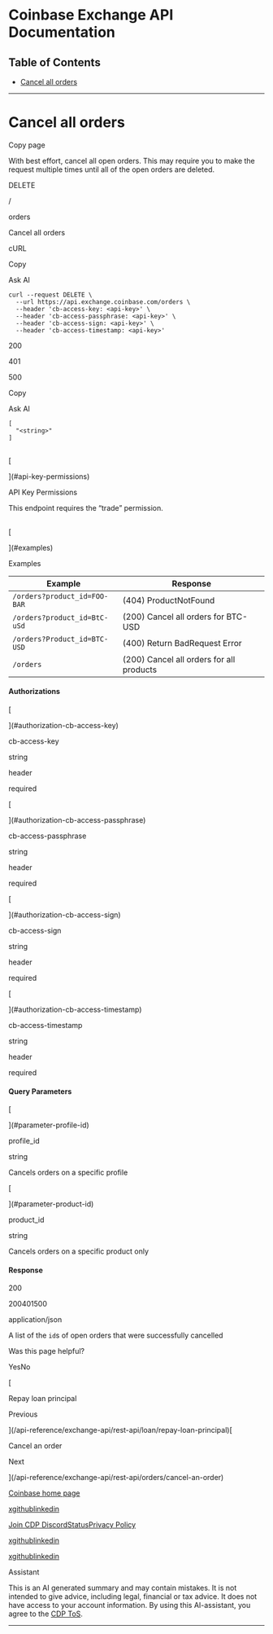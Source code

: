 # Coinbase Exchange API Documentation

## Table of Contents

- [Cancel all orders](#cancel-all-orders)

---

# Cancel all orders

Copy page

With best effort, cancel all open orders. This may require you to make the
request multiple times until all of the open orders are deleted.

DELETE

/

orders

Cancel all orders

cURL

Copy

Ask AI

```
curl --request DELETE \
  --url https://api.exchange.coinbase.com/orders \
  --header 'cb-access-key: <api-key>' \
  --header 'cb-access-passphrase: <api-key>' \
  --header 'cb-access-sign: <api-key>' \
  --header 'cb-access-timestamp: <api-key>'
```

200

401

500

Copy

Ask AI

```
[
  "<string>"
]
```

##

[​

](#api-key-permissions)

API Key Permissions

This endpoint requires the “trade” permission.

##

[​

](#examples)

Examples

| Example                      | Response                                 |
| ---------------------------- | ---------------------------------------- |
| `/orders?product_id=FOO-BAR` | (404) ProductNotFound                    |
| `/orders?product_id=BtC-uSd` | (200) Cancel all orders for BTC-USD      |
| `/orders?Product_id=BTC-USD` | (400) Return BadRequest Error            |
| `/orders`                    | (200) Cancel all orders for all products |

#### Authorizations

[​

](#authorization-cb-access-key)

cb-access-key

string

header

required

[​

](#authorization-cb-access-passphrase)

cb-access-passphrase

string

header

required

[​

](#authorization-cb-access-sign)

cb-access-sign

string

header

required

[​

](#authorization-cb-access-timestamp)

cb-access-timestamp

string

header

required

#### Query Parameters

[​

](#parameter-profile-id)

profile_id

string

Cancels orders on a specific profile

[​

](#parameter-product-id)

product_id

string

Cancels orders on a specific product only

#### Response

200

200401500

application/json

A list of the `id`s of open orders that were successfully cancelled

Was this page helpful?

YesNo

[

Repay loan principal

Previous

](/api-reference/exchange-api/rest-api/loan/repay-loan-principal)[

Cancel an order

Next

](/api-reference/exchange-api/rest-api/orders/cancel-an-order)

[Coinbase home page](/)

[x](https://x.com/coinbasedev)[github](https://github.com/coinbase)[linkedin](https://www.linkedin.com/company/coinbasedeveloperplatform)

[Join CDP Discord](https://discord.com/invite/cdp)[Status](https://cdpstatus.coinbase.com/)[Privacy Policy](https://www.coinbase.com/legal/privacy)

[x](https://x.com/coinbasedev)[github](https://github.com/coinbase)[linkedin](https://www.linkedin.com/company/coinbasedeveloperplatform)

[x](https://x.com/coinbasedev)[github](https://github.com/coinbase)[linkedin](https://www.linkedin.com/company/coinbasedeveloperplatform)

Assistant

This is an AI generated summary and may contain mistakes. It is not intended to
give advice, including legal, financial or tax advice. It does not have access
to your account information. By using this AI-assistant, you agree to the
[CDP ToS](https://www.coinbase.com/legal/developer-platform/terms-of-service).

---
